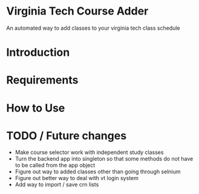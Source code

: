 # Virginia Tech Course Adder #
An automated way to add classes to your virginia tech class schedule

# Introduction #
# Requirements #
# How to Use #

# TODO / Future changes #
* Make course selector work with independent study classes
* Turn the backend app into singleton so that some methods do not have to be called from the app object
* Figure out way to added classes other than going through selnium
* Figure out better way to deal with vt login system
* Add way to import / save crn lists
